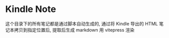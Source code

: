 # Kindle Note

这个目录下的所有笔记都是通过脚本自动生成的, 通过将 Kindle 导出的 HTML 笔记本拷贝到指定位置后, 提取后生成 markdown 用 vitepress 渲染

